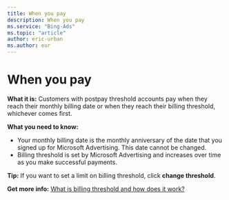 ```yaml
---
title: When you pay
description: When you pay
ms.service: "Bing-Ads"
ms.topic: "article"
author: eric-urban
ms.author: eur
---
```


# When you pay

**What it is:**     Customers with postpay threshold accounts pay when they reach their monthly billing date or when they reach their billing threshold, whichever comes first.

**What you need to know:**

- Your monthly billing date is the monthly anniversary of the date that you signed up for Microsoft Advertising. This date cannot be changed.
- Billing threshold is set by Microsoft Advertising and increases over time as you make successful payments.

**Tip:**     If you want to set a limit on billing threshold, click **change threshold**.

**Get more info:**  [What is billing threshold and how does it work?](../hlp_BA_CONC_BillingThreshold.md)


